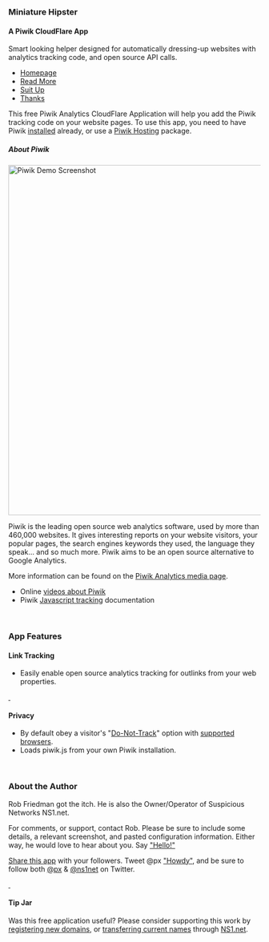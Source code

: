 ### Miniature Hipster 
#### A Piwik CloudFlare App

Smart looking helper designed for automatically dressing-up websites with analytics tracking code, and open source API calls.

* [Homepage](http://mh.variablesoftware.com/)
* [Read More](http://mh.variablesoftware.com/about/)
* [Suit Up](http://mh.variablesoftware.com/help/setup/)
* [Thanks](http://mh.variablesoftware.com/thanks/)

This free Piwik Analytics CloudFlare Application will help you add the Piwik tracking code on your website pages. To use this app, you need to have Piwik [installed](http://piwik.org/docs/installation/) already, or use a [Piwik Hosting](http://piwik.org/hosting/) package.


##### About Piwik

<img width="700" alt="Piwik Demo Screenshot" title="Piwik Demo Screenshot" src="/images/apps/piwik_analytics/piwik_analytics_demo_screenshot_1.png"/>

Piwik is the leading open source web analytics software, used by more than 460,000 websites. It gives interesting reports on your website visitors, your popular pages, the search engines keywords they used, the language they speak... and so much more. Piwik aims to be an open source alternative to Google Analytics.

More information can be found on the [Piwik Analytics media page](https://piwik.org/media/).
* Online [videos about Piwik](https://piwik.org/blog/category/videos/)
* Piwik [Javascript tracking](https://piwik.org/docs/javascript-tracking/) documentation

<a name="features">&nbsp;</a>

### App Features

#### Link Tracking
* Easily enable open source analytics tracking for outlinks from your web properties.

<a name="privacy" href="#privacy">&nbsp;</a>

#### Privacy
* By default obey a visitor's "[Do-Not-Track](https://www.eff.org/issues/do-not-track)" option with [supported browsers](https://ie.microsoft.com/testdrive/browser/donottrack/default.html).
* Loads piwik.js from your own Piwik installation.

<a name="author">&nbsp;</a>

### About the Author
Rob Friedman got the itch. He is also the Owner/Operator of Suspicious Networks NS1.net.

For comments, or support, contact Rob. Please be sure to include some details, a relevant screenshot, and pasted configuration information. Either way, he would love to hear about you. Say ["Hello!"](http://playerx.net/contact/?utm_campaign=cloudflare&utm_src=cfapp_pa&utm_medium=web&utm_content=hello)

<a href="https://twitter.com/intent/tweet?hashtags=opensource&text=Miniature%20Hipster,%20a%20simple%20%40Piwik%20web%20%23analytics%20companion%20for%20%40CloudFlare%20Apps&via=px&related=px,piwik,cloudflare&url=https://www.cloudflare.com/apps/piwik_analytics">Share this app</a> with your followers.
Tweet @px <a href="https://twitter.com/intent/tweet?user_id=3288&hashtags=piwik&text=Howdy&related=px%3ARob,piwik%3AFree%20Web%20Analytics%20Software&">"Howdy"</a>, and be sure to follow both <a href="https://twitter.com/intent/user?user_id=3288">@px</a> &amp; <a href="https://twitter.com/intent/user?user_id=33195609">@ns1net</a> on Twitter.

<a name="tip-jar" href="#tip-jar">&nbsp;</a>

#### Tip Jar
Was this free application useful? Please consider supporting this work by [registering new domains](http://ns1.net/en/domains/new/?utm_campaign=cloudflare&utm_src=cfapp_pa&utm_medium=web&utm_content=tip-jar), or [transferring current names](http://ns1.net/en/domains/transfer/?utm_campaign=cloudflare&utm_src=cfapp_pa&utm_medium=web&utm_content=tip-jar) through [NS1.net](http://ns1.net/?utm_campaign=cloudflare&utm_src=cfapp_pa&utm_medium=web&utm_content=tip-jar).


